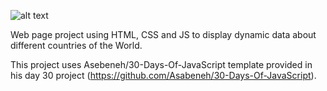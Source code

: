 ![alt text](https://github.com/dr0geo/world-countries-data/resources/screenshot/world_data.png?raw=true)

Web page project using HTML, CSS and JS to display dynamic data about different countries of the World.

This project uses Asebeneh/30-Days-Of-JavaScript template provided in his day 30 project (https://github.com/Asabeneh/30-Days-Of-JavaScript).
